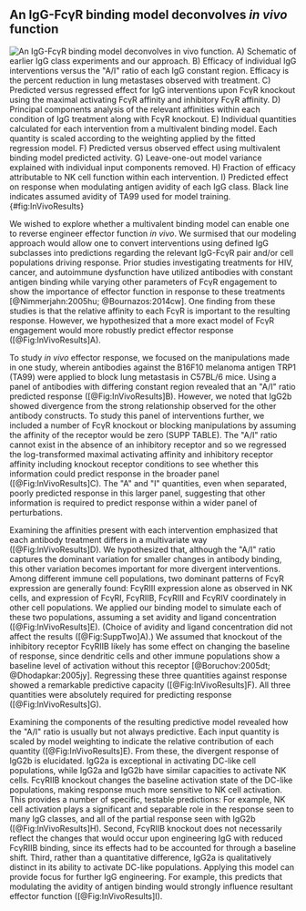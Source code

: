 ## An IgG-FcγR binding model deconvolves *in vivo* function

![**An IgG-FcγR binding model deconvolves *in vivo* function.** A) Schematic of earlier IgG class experiments and our approach. B) Efficacy of individual IgG interventions versus the "A/I" ratio of each IgG constant region. Efficacy is the percent reduction in lung metastases observed with treatment. C) Predicted versus regressed effect for IgG interventions upon FcγR knockout using the maximal activating FcγR affinity and inhibitory FcγR affinity. D) Principal components analysis of the relevant affinities within each condition of IgG treatment along with FcγR knockout. E) Individual quantities calculated for each intervention from a multivalent binding model. Each quantity is scaled according to the weighting applied by the fitted regression model. F) Predicted versus observed effect using multivalent binding model predicted activity. G) Leave-one-out model variance explained with individual input components removed. H) Fraction of efficacy attributable to NK cell function within each intervention. I) Predicted effect on response when modulating antigen avidity of each IgG class. Black line indicates assumed avidity of TA99 used for model training.](./Figures/Figure4.svg){#fig:InVivoResults}

We wished to explore whether a multivalent binding model can enable one to reverse engineer effector function *in vivo*. We surmised that our modeling approach would allow one to convert interventions using defined IgG subclasses into predictions regarding the relevant IgG-FcγR pair and/or cell populations driving response. Prior studies investigating treatments for HIV, cancer, and autoimmune dysfunction have utilized antibodies with constant antigen binding while varying other parameters of FcγR engagement to show the importance of effector function in response to these treatments [@Nimmerjahn:2005hu; @Bournazos:2014cw]. One finding from these studies is that the relative affinity to each FcγR is important to the resulting response. However, we hypothesized that a more exact model of FcγR engagement would more robustly predict effector response ([@Fig:InVivoResults]A).

To study *in vivo* effector response, we focused on the manipulations made in one study, wherein antibodies against the B16F10 melanoma antigen TRP1 (TA99) were applied to block lung metastasis in C57BL/6 mice. Using a panel of antibodies with differing constant region revealed that an "A/I" ratio predicted response ([@Fig:InVivoResults]B). However, we noted that IgG2b showed divergence from the strong relationship observed for the other antibody constructs. To study this panel of interventions further, we included a number of FcγR knockout or blocking manipulations by assuming the affinity of the receptor would be zero (SUPP TABLE). The "A/I" ratio cannot exist in the absence of an inhibitory receptor and so we regressed the log-transformed maximal activating affinity and inhibitory receptor affinity including knockout receptor conditions to see whether this information could predict response in the broader panel ([@Fig:InVivoResults]C). The "A" and "I" quantities, even when separated, poorly predicted response in this larger panel, suggesting that other information is required to predict response within a wider panel of perturbations.

Examining the affinities present with each intervention emphasized that each antibody treatment differs in a multivariate way ([@Fig:InVivoResults]D). We hypothesized that, although the "A/I" ratio captures the dominant variation for smaller changes in antibody binding, this other variation becomes important for more divergent interventions. Among different immune cell populations, two dominant patterns of FcγR expression are generally found: FcγRIII expression alone as observed in NK cells, and expression of FcγRI, FcγRIIB, FcγRIII and FcγRIV coordinately in other cell populations. We applied our binding model to simulate each of these two populations, assuming a set avidity and ligand concentration ([@Fig:InVivoResults]E). (Choice of avidity and ligand concentration did not affect the results ([@Fig:SuppTwo]A).) We assumed that knockout of the inhibitory receptor FcγRIIB likely has some effect on changing the baseline of response, since dendritic cells and other immune populations show a baseline level of activation without this receptor [@Boruchov:2005dt; @Dhodapkar:2005jy]. Regressing these three quantities against response showed a remarkable predictive capacity ([@Fig:InVivoResults]F). All three quantities were absolutely required for predicting response ([@Fig:InVivoResults]G).

Examining the components of the resulting predictive model revealed how the "A/I" ratio is usually but not always predictive. Each input quantity is scaled by model weighting to indicate the relative contribution of each quantity ([@Fig:InVivoResults]E). From these, the divergent response of IgG2b is elucidated. IgG2a is exceptional in activating DC-like cell populations, while IgG2a and IgG2b have similar capacities to activate NK cells. FcγRIIB knockout changes the baseline activation state of the DC-like populations, making response much more sensitive to NK cell activation. This provides a number of specific, testable predictions: For example, NK cell activation plays a significant and separable role in the response seen to many IgG classes, and all of the partial response seen with IgG2b ([@Fig:InVivoResults]H). Second, FcγRIIB knockout does not necessarily reflect the changes that would occur upon engineering IgG with reduced FcγRIIB binding, since its effects had to be accounted for through a baseline shift. Third, rather than a quantitative difference, IgG2a is qualitatively distinct in its ability to activate DC-like populations. Applying this model can provide focus for further IgG engineering. For example, this predicts that modulating the avidity of antigen binding would strongly influence resultant effector function ([@Fig:InVivoResults]I).
